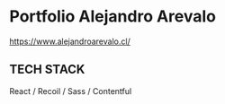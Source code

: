 # Portfolio Alejandro Arevalo

https://www.alejandroarevalo.cl/


## TECH STACK

React / Recoil / Sass / Contentful